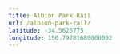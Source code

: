 ```yaml
---
title: Albion Park Rail
url: /albion-park-rail/
latitude: -34.5625775
longitude: 150.79781680000002
---
```

